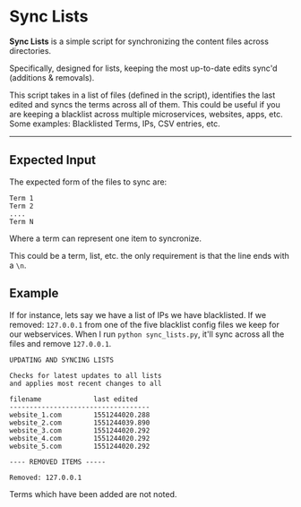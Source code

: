 # Sync Lists

**Sync Lists** is a simple script for synchronizing the content files across directories. 

Specifically, designed for lists, keeping the most up-to-date edits sync'd (additions & removals).

This script takes in a list of files (defined in the script), identifies the last edited and syncs the terms across all of them. This could be useful if you are keeping a blacklist across multiple microservices, websites, apps, etc. Some examples: Blacklisted Terms, IPs, CSV entries, etc.

------

## Expected Input

The expected form of the files to sync are:

    Term 1
    Term 2                                                                                      
    ....                                                                                        
    Term N
    
Where a term can represent one item to syncronize. 

This could be a term, list, etc. the only requirement is that the line ends with a `\n`. 

## Example

If for instance, lets say we have a list of IPs we have blacklisted. If we removed: `127.0.0.1` from one of the five blacklist config files we keep for our webservices. When I run `python sync_lists.py`, it'll sync across all the files and remove `127.0.0.1`. 

    UPDATING AND SYNCING LISTS

    Checks for latest updates to all lists 
    and applies most recent changes to all

    filename             last edited
    -----------------------------------
    website_1.com        1551244020.288
    website_2.com        1551244039.890
    website_3.com        1551244020.292
    website_4.com        1551244020.292
    website_5.com        1551244020.292

    ---- REMOVED ITEMS -----

    Removed: 127.0.0.1

Terms which have been added are not noted. 
